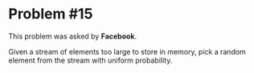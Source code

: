 # Problem #15

This problem was asked by **Facebook**.

Given a stream of elements too large to store in memory, pick a random element from the stream with uniform probability.
